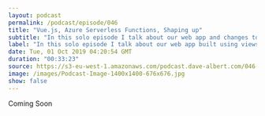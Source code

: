 ```yaml
---
layout: podcast
permalink: /podcast/episode/046
title: "Vue.js, Azure Serverless Functions, Shaping up"
subtitle: "In this solo episode I talk about our web app and changes to our workflow"
label: "In this solo episode I talk about our web app built using views, Azure Serverless Functions, and S3.  I also talk about changes to our workflow based on the Shape Up book by Ryan Singer of Basecamp, you should definitely read the book.  <br><br><a href='https://vuejs.org/' target='_blank'>https://vuejs.org/</a> <br><a href='https://azure.microsoft.com/en-us/services/functions/' target='_blank'>https://azure.microsoft.com/en-us/services/functions/</a> <br><a href='https://basecamp.com/shapeup' target='_blank'>https://basecamp.com/shapeup</a> <br><a href='https://rework.fm/shape-up/' target='_blank'>https://rework.fm/shape-up/</a> <br><a href='https://rework.fm/shape-up-roundtable/' target='_blank'>https://rework.fm/shape-up-roundtable/</a> "
date: Tue, 01 Oct 2019 04:20:54 GMT
duration: "00:33:23"
source: https://s3-eu-west-1.amazonaws.com/podcast.dave-albert.com/046-Dave-Albert-vue-shapeup.mp3
image: /images/Podcast-Image-1400x1400-676x676.jpg
show: false
---
```


Coming Soon
